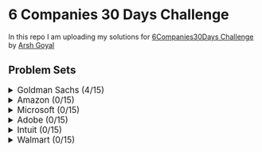 # 6 Companies 30 Days Challenge

In this repo I am uploading my solutions for [6Companies30Days Challenge](https://www.youtube.com/watch?v=8ESo_bXhRC4) by [Arsh Goyal](https://www.linkedin.com/in/arshgoyal/)

## Problem Sets

<details>
<summary style="font-size: 1.2em">Goldman Sachs (4/15)</summary>

| Sr  | [Problems](./goldman-sachs/README.md)                                                                                   | TryIt                                                                                                                                  | Status |
| --- | ----------------------------------------------------------------------------------------------------------------------- | -------------------------------------------------------------------------------------------------------------------------------------- | ------ |
| 1   | [Print Anagrams Together](./goldman-sachs/print-anagrams-together.md)                                                   | [![Problem Link](./assets/gfg.svg)](https://practice.geeksforgeeks.org/problems/print-anagrams-together/1/#)                           | ✅     |
| 2   | [Overlapping Rectangles](./goldman-sachs/overlapping-rectangles1924.md)                                                 | [![Problem Link](./assets/gfg.svg)](https://practice.geeksforgeeks.org/problems/overlapping-rectangles1924/1/)                         | ✅     |
| 3   | [Count the subarrays having product less than k](./goldman-sachs/count-the-subarrays-having-product-less-than-k1708.md) | [![Problem Link](./assets/gfg.svg)](https://practice.geeksforgeeks.org/problems/count-the-subarrays-having-product-less-than-k1708/1/) | ✅     |
| 4   | [Run Length Encoding](./goldman-sachs/run-length-encoding.md)                                                           | [![Problem Link](./assets/gfg.svg)](https://practice.geeksforgeeks.org/problems/run-length-encoding/1/)                                | ✅     |
| 5   | [Ugly Number](./goldman-sachs/ugly-numbers2254.md)                                                                      | [![Problem Link](./assets/gfg.svg)](https://practice.geeksforgeeks.org/problems/ugly-numbers2254/1/)                                   | ❌     |
| 6   | [Greatest Common Divisor of Strings](./goldman-sachs/greatest-common-divisor-of-strings.md)                             | [![Problem Link](./assets/lc.svg)](https://leetcode.com/problems/greatest-common-divisor-of-strings/)                                  | ❌     |
| 7   | [Find the position of M-th item](./goldman-sachs/find-the-position-of-m-th-item1723.md)                                 | [![Problem Link](./assets/gfg.svg)](https://practice.geeksforgeeks.org/problems/find-the-position-of-m-th-item1723/1#)                 | ❌     |
| 8   | [Total Decoding Messages](./goldman-sachs/total-decoding-messages1235.md)                                               | [![Problem Link](./assets/gfg.svg)](https://practice.geeksforgeeks.org/problems/total-decoding-messages1235/1/)                        | ❌     |
| 9   | [Number following a pattern](./goldman-sachs/number-following-a-pattern3126.md)                                         | [![Problem Link](./assets/gfg.svg)](https://practice.geeksforgeeks.org/problems/number-following-a-pattern3126/1#)                     | ❌     |
| 10  | [Max 10 numbers in a list having 10M entries](./goldman-sachs/k-largest-elements3736.md)                                | [![Problem Link](./assets/gfg.svg)](https://practice.geeksforgeeks.org/problems/k-largest-elements3736/1)                              | ❌     |
| 11  | [Find Missing And Repeating](./goldman-sachs/find-missing-and-repeating2512.md)                                         | [![Problem Link](./assets/gfg.svg)](https://practice.geeksforgeeks.org/problems/find-missing-and-repeating2512/1/#)                    | ❌     |
| 12  | [Squares in N\*N Chessboard](./goldman-sachs/squares-in-nn-chessboard1801.md)                                           | [![Problem Link](./assets/gfg.svg)](https://practice.geeksforgeeks.org/problems/squares-in-nn-chessboard1801/1)                        | ❌     |
| 13  | [Decode the string](./goldman-sachs/decode-the-string2444.md)                                                           | [![Problem Link](./assets/gfg.svg)](https://practice.geeksforgeeks.org/problems/decode-the-string2444/1)                               | ❌     |
| 14  | [Minimum Size Subarray Sum](./goldman-sachs/minimum-size-subarray-sum.md)                                               | [![Problem Link](./assets/lc.svg)](https://leetcode.com/problems/minimum-size-subarray-sum/)                                           | ❌     |
| 15  | [Array Pair Sum Divisibility Problem](./goldman-sachs/array-pair-sum-divisibility-problem3257.md)                       | [![Problem Link](./assets/gfg.svg)](https://practice.geeksforgeeks.org/problems/array-pair-sum-divisibility-problem3257/1#)            | ❌     |

</details>

<details>
<summary style="font-size: 1.2em">Amazon (0/15)</summary>

| Sr  | [Problems](./amazon/README.md)                                                                              | TryIt                                                                                                                                | Status |
| --- | ----------------------------------------------------------------------------------------------------------- | ------------------------------------------------------------------------------------------------------------------------------------ | ------ |
| 1   | [Maximum Profit](./amazon/maximum-profit.md)                                                                | [![Problem Link](./assets/gfg.svg)](https://practice.geeksforgeeks.org/problems/maximum-profit4657/1)                                | ❌     |
| 2   | [Longest Mountain in Array](./amazon/longest-mountain-in-array.md)                                          | [![Problem Link](./assets/lc.svg)](https://leetcode.com/problems/longest-mountain-in-array/)                                         | ❌     |
| 3   | [IPL 2021 - Match Day 2](./amazon/ipl-2021-match-day-2.md)                                                  | [![Problem Link](./assets/gfg.svg)](https://practice.geeksforgeeks.org/problems/deee0e8cf9910e7219f663c18d6d640ea0b87f87/1/)         | ❌     |
| 4   | [Brackets in Matrix Chain Multiplication](./brackets-in-matrix-chain-multiplication.md)                     | [![Problem Link](./assets/gfg.svg)](https://practice.geeksforgeeks.org/problems/brackets-in-matrix-chain-multiplication1024/1/)      | ❌     |
| 5   | [Phone directory](./amazon/phone-directory.md)                                                              | [![Problem Link](./assets/gfg.svg)](https://practice.geeksforgeeks.org/problems/phone-directory4628/1/)                              | ❌     |
| 6   | [Maximum of all subarrays of size k](./amazon/maximum-of-all-subarrays-of-size.md)                          | [![Problem Link](./assets/gfg.svg)](https://practice.geeksforgeeks.org/problems/maximum-of-all-subarrays-of-size-k3101/1)            | ❌     |
| 7   | [First non-repeating character in a stream](./amazon/first-non-repeating-character-in-a-stream.md)          | [![Problem Link](./assets/gfg.svg)](https://practice.geeksforgeeks.org/problems/first-non-repeating-character-in-a-stream1216/1)     | ❌     |
| 8   | [Count ways to N'th Stair(Order does not matter)](./amazon/count-ways-to-nth-stairorder-does-not-matter.md) | [![Problem Link](./assets/gfg.svg)](https://practice.geeksforgeeks.org/problems/count-ways-to-nth-stairorder-does-not-matter1322/1/) | ❌     |
| 9   | [Is Sudoku Valid](./amazon/is-sudoku-valid.md)                                                              | [![Problem Link](./assets/gfg.svg)](https://practice.geeksforgeeks.org/problems/is-sudoku-valid4820/1/)                              | ❌     |
| 10  | [Nuts and Bolts Problem](./amazon/nuts-and-bolts-problem.md)                                                | [![Problem Link](./assets/gfg.svg)](https://practice.geeksforgeeks.org/problems/nuts-and-bolts-problem0431/1)                        | ❌     |
| 11  | [Serialize and Deserialize a Binary Tree](./amazon/serialize-and-deserialize-a-binary-tree.md)              | [![Problem Link](./assets/gfg.svg)](https://practice.geeksforgeeks.org/problems/serialize-and-deserialize-a-binary-tree/1)           | ❌     |
| 12  | [Column name from a given column number](./amazon/column-name-from-a-given-column-number.md)                | [![Problem Link](./assets/gfg.svg)](https://practice.geeksforgeeks.org/problems/column-name-from-a-given-column-number4244/1/)       | ❌     |
| 13  | [Rotting Oranges](./amazon/rotting-oranges.md)                                                              | [![Problem Link](./assets/lc.svg)](https://leetcode.com/problems/rotting-oranges/)                                                   | ❌     |
| 14  | [Burning Tree](./amazon/burning-tree.md)                                                                    | [![Problem Link](./assets/gfg.svg)](https://practice.geeksforgeeks.org/problems/burning-tree/1/)                                     | ❌     |
| 15  | [Delete N nodes after M nodes of a linked list](./amazon/delete-n-nodes-after-m-nodes-of-a-linked-list.md)  | [![Problem Link](./assets/gfg.svg)](https://practice.geeksforgeeks.org/problems/delete-n-nodes-after-m-nodes-of-a-linked-list/1/)    | ❌     |

</details>

<details>
<summary style="font-size: 1.2em">Microsoft (0/15)</summary>

| Sr  | [Problems](./microsoft/README.md)                                                                     | TryIt                                                                                                                                   | Status |
| --- | ----------------------------------------------------------------------------------------------------- | --------------------------------------------------------------------------------------------------------------------------------------- | ------ |
| 1   | [Minimum sum partition](./microsoft/minimum-sum-partition.md)                                         | [![Problem Link](./assets/gfg.svg)](https://practice.geeksforgeeks.org/problems/minimum-sum-partition3317/1/)                           | ❌     |
| 2   | [Prerequisite Tasks](./microsoft/prerequisite-tasks.md)                                               | [![Problem Link](./assets/gfg.svg)](https://practice.geeksforgeeks.org/problems/prerequisite-tasks/1/)                                  | ❌     |
| 3   | [Rotate by 90 degree](./microsoft/rotate-by-90-degree.md)                                             | [![Problem Link](./assets/gfg.svg)](https://practice.geeksforgeeks.org/problems/rotate-by-90-degree0356/1/)                             | ❌     |
| 4   | [Spirally traversing a matrix](./microsoft/spirally-traversing-a-matrix.md)                           | [![Problem Link](./assets/gfg.svg)](https://practice.geeksforgeeks.org/problems/spirally-traversing-a-matrix-1587115621/1/)             | ❌     |
| 5   | [Stock span problem](./microsoft/stock-span-problem.md)                                               | [![Problem Link](./assets/gfg.svg)](https://practice.geeksforgeeks.org/problems/stock-span-problem-1587115621/1)                        | ❌     |
| 6   | [Possible Words From Phone Digits](./microsoft/possible-words-from-phone-digits.md)                   | [![Problem Link](./assets/gfg.svg)](https://practice.geeksforgeeks.org/problems/possible-words-from-phone-digits-1587115620/1/)         | ❌     |
| 7   | [Unit Area of largest region of 1's](./microsoft/length-of-largest-region-of-1s.md)                   | [![Problem Link](./assets/gfg.svg)](https://practice.geeksforgeeks.org/problems/length-of-largest-region-of-1s-1587115620/1/)           | ❌     |
| 8   | [Connect Nodes at Same Level](./microsoft/connect-nodes-at-same-level.md)                             | [![Problem Link](./assets/gfg.svg)](https://practice.geeksforgeeks.org/problems/connect-nodes-at-same-level/1/)                         | ❌     |
| 9   | [Count Number of SubTrees having given Sum](./microsoft/count-number-of-subtrees-having-given-sum.md) | [![Problem Link](./assets/gfg.svg)](https://practice.geeksforgeeks.org/problems/count-number-of-subtrees-having-given-sum/1/)           | ❌     |
| 10  | [Stickler Thief](./microsoft/stickler-theif.md)                                                       | [![Problem Link](./assets/gfg.svg)](https://practice.geeksforgeeks.org/problems/stickler-theif-1587115621/1/)                           | ❌     |
| 11  | [Generate Binary Numbers](./microsoft/generate-binary-numbers.md)                                     | [![Problem Link](./assets/gfg.svg)](https://practice.geeksforgeeks.org/problems/generate-binary-numbers-1587115620/1/)                  | ❌     |
| 12  | [Find All Four Sum Numbers](./microsoft/find-all-four-sum-numbers.md)                                 | [![Problem Link](./assets/gfg.svg)](https://practice.geeksforgeeks.org/problems/find-all-four-sum-numbers1732/1)                        | ❌     |
| 13  | [Bridge edge in a graph](./microsoft/bridge-edge-in-graph.md)                                         | [![Problem Link](./assets/gfg.svg)](https://practice.geeksforgeeks.org/problems/bridge-edge-in-graph/1)                                 | ❌     |
| 14  | [Minimum steps to destination](./microsoft/minimum-steps-to-destination.md)                           | [![Problem Link](./assets/gfg.svg)](https://practice.geeksforgeeks.org/problems/minimum-number-of-steps-to-reach-a-given-number5234/1/) | ❌     |
| 15  | [Alien Dictionary](./microsoft/alien-dictionary.md)                                                   | [![Problem Link](./assets/gfg.svg)](https://practice.geeksforgeeks.org/problems/alien-dictionary/1/)                                    | ❌     |

</details>

<details>
<summary style="font-size: 1.2em">Adobe (0/15)</summary>

| Sr  | [Problems](./adobe/README.md)                                                                            | TryIt                                                                                                                                                               | Status |
| --- | -------------------------------------------------------------------------------------------------------- | ------------------------------------------------------------------------------------------------------------------------------------------------------------------- | ------ |
| 1   | [Subarray with given sum](./adobe/subarray-with-given-sum.md)                                            | [![Problem Link](./assets/gfg.svg)](https://practice.geeksforgeeks.org/problems/subarray-with-given-sum-1587115621/1)                                               | ❌     |
| 2   | [Longest Arithmetic Progression](./adobe/longest-arithmetic-progression.md)                              | [![Problem Link](./assets/gfg.svg)](https://practice.geeksforgeeks.org/problems/longest-arithmetic-progression1019/1/)                                              | ❌     |
| 3   | [No. of distict Words with k max contiguous vowels](./adobe/kmax-cont-vowels.md)                         | [![Problem Link](./assets/gfg.svg)](https://practice.geeksforgeeks.org/problems/7b9d245852bd8caf8a27d6d3961429f0a2b245f1/1/)                                        | ❌     |
| 4   | [Partition Equal Subset Sum](./adobe/subset-sum-problem.md)                                              | [![Problem Link](./assets/gfg.svg)](https://practice.geeksforgeeks.org/problems/subset-sum-problem2014/1)                                                           | ❌     |
| 5   | [Express as sum of power of natural numbers](./adobe/sum-of-power-of-natural-numbers.md)                 | [![Problem Link](./assets/gfg.svg)](https://practice.geeksforgeeks.org/problems/express-as-sum-of-power-of-natural-numbers5647/1)                                   | ❌     |
| 6   | [Generate Parentheses](./adobe/generate-parentheses.md)                                                  | [![Problem Link](./assets/gfg.svg)](https://practice.geeksforgeeks.org/problems/generate-all-possible-parentheses/1/)                                               | ❌     |
| 7   | [Pots of Gold Game](./adobe/pots-of-gold-game.md)                                                        | [![Problem Link](./assets/gfg.svg)](https://practice.geeksforgeeks.org/problems/pots-of-gold-game/1/)                                                               | ❌     |
| 8   | [Implement Atoi](./adobe/implement-atoi.md)                                                              | [![Problem Link](./assets/gfg.svg)](https://practice.geeksforgeeks.org/problems/implement-atoi/1/)                                                                  | ❌     |
| 9   | [Next higher palindromic number using same digits](./adobe/next-higher-palindromic-number-same-digit.md) | [![Problem Link](./assets/gfg.svg)](https://practice.geeksforgeeks.org/problems/next-higher-palindromic-number-using-the-same-set-of-digits5859/1/)                 | ❌     |
| 10  | [Winner of an election](./adobe/winner-of-an-election.md)                                                | [![Problem Link](./assets/gfg.svg)](https://practice.geeksforgeeks.org/problems/winner-of-an-election-where-votes-are-represented-as-candidate-names-1587115621/1/) | ❌     |
| 11  | [Amend The Sentence](./adobe/amend-the-sentence.md)                                                      | [![Problem Link](./assets/gfg.svg)](https://practice.geeksforgeeks.org/problems/amend-the-sentence3235/1)                                                           | ❌     |
| 12  | [Leaders in an array](./adobe/leaders-in-an-array.md)                                                    | [![Problem Link](./assets/gfg.svg)](https://practice.geeksforgeeks.org/problems/leaders-in-an-array-1587115620/1/)                                                  | ❌     |
| 13  | [Minimum operations to convert array A to B](./adobe/minimum-insertions-to-make-two-arrays-equal.md)     | [![Problem Link](./assets/gfg.svg)](https://practice.geeksforgeeks.org/problems/minimum-insertions-to-make-two-arrays-equal/1/)                                     | ❌     |
| 14  | [Smallest range in K lists](./adobe/smallest-range-covering-elements-from-k-lists.md)                    | [![Problem Link](./assets/gfg.svg)](https://practice.geeksforgeeks.org/problems/find-smallest-range-containing-elements-from-k-lists/1/)                            | ❌     |
| 15  | [Most Recent Library](./adobe/most-recent-library.md)                                                    |                                                                                                                                                                     | ❌     |

</details>

<details>
<summary style="font-size: 1.2em">Intuit (0/15)</summary>

| Sr  | Problems                                                                                       | TryIt                                                                                                                   | Status |
| --- | ---------------------------------------------------------------------------------------------- | ----------------------------------------------------------------------------------------------------------------------- | ------ |
| 1   | [Minimum sum partition](./intuit/minimum-sum-partition.md)                                     | [![Problem Link](./assets/gfg.svg)](https://practice.geeksforgeeks.org/problems/minimum-sum-partition3317/1/)           | ❌     |
| 2   | [Word Search](./intuit/word-search.md)                                                         | [![Problem Link](./assets/gfg.svg)](https://practice.geeksforgeeks.org/problems/word-search/1/)                         | ❌     |
| 3   | [Find the missing no in string](./intuit/missing-no-in-string.md)                              | [![Problem Link](./assets/gfg.svg)](https://practice.geeksforgeeks.org/problems/find-the-missing-no-in-string/1/)       | ❌     |
| 4   | [Largest number in K swaps](./intuit/largest-number-in-k-swaps.md)                             | [![Problem Link](./assets/gfg.svg)](https://practice.geeksforgeeks.org/problems/largest-number-in-k-swaps-1587115620/1) | ❌     |
| 5   | [Split Array Largest Sum](./intuit/split-array-largest-sum.md)                                 | [![Problem Link](./assets/lc.svg)](https://leetcode.com/problems/split-array-largest-sum/)                              | ❌     |
| 6   | [Find in Mountain Array](./intuit/find-in-mountain-array.md)                                   | [![Problem Link](./assets/lc.svg)](https://leetcode.com/problems/find-in-mountain-array/)                               | ❌     |
| 7   | [Capacity To Ship Packages Within D Days](./intuit/capacity-to-ship-packages-within-d-days.md) | [![Problem Link](./assets/lc.svg)](https://leetcode.com/problems/capacity-to-ship-packages-within-d-days/)              | ❌     |
| 8   | [Number of Boomerangs](./intuit/number-of-boomerangs.md)                                       | [![Problem Link](./assets/lc.svg)](https://leetcode.com/problems/number-of-boomerangs/)                                 | ❌     |
| 9   | [Pacific Atlantic Water Flow](./intuit/pacific-atlantic-water-flow.md)                         | [![Problem Link](./assets/lc.svg)](https://leetcode.com/problems/pacific-atlantic-water-flow/)                          | ❌     |
| 10  | [Number of Provinces](./intuit/number-of-provinces.md)                                         | [![Problem Link](./assets/lc.svg)](https://leetcode.com/problems/number-of-provinces/)                                  | ❌     |
| 11  | [Construct Quad Tree](./intuit/construct-quad-tree.md)                                         | [![Problem Link](./assets/lc.svg)](https://leetcode.com/problems/construct-quad-tree/)                                  | ❌     |
| 12  | [Course Schedule II](./intuit/course-schedule-ii.md)                                           | [![Problem Link](./assets/lc.svg)](https://leetcode.com/problems/course-schedule-ii/)                                   | ❌     |
| 13  | [Minimum Swaps to Arrange a Binary Grid](./intuit/min-swaps-to-arrange-binary-grid.md)         | [![Problem Link](./assets/lc.svg)](https://leetcode.com/problems/minimum-swaps-to-arrange-a-binary-grid/)               | ❌     |
| 14  | [As Far from Land as Possible](./intuit/as-far-from-land-as-possible.md)                       | [![Problem Link](./assets/lc.svg)](https://leetcode.com/problems/as-far-from-land-as-possible/)                         | ❌     |
| 15  | [Koko Eating Bananas](./intuit/koko-eating-bananas.md)                                         | [![Problem Link](./assets/lc.svg)](https://leetcode.com/problems/koko-eating-bananas/)                                  | ❌     |

</details>

<details>
<summary style="font-size: 1.2em">Walmart (0/15)</summary>

| Sr  | Problems                                                                                                                              | TryIt                                                                                                                         | Status |
| --- | ------------------------------------------------------------------------------------------------------------------------------------- | ----------------------------------------------------------------------------------------------------------------------------- | ------ |
| 1   | [Path with Maximum Probability](./walmart/path-with-maximum-probability.md)                                                           | [![Problem Link](./assets/lc.svg)](https://leetcode.com/problems/path-with-maximum-probability/)                              | ❌     |
| 2   | [Stone Game](./walmart/stone-game.md)                                                                                                 | [![Problem Link](./assets/lc.svg)](https://leetcode.com/problems/stone-game/)                                                 | ❌     |
| 3   | [Remove Colored Pieces if Both Neighbors are the Same Color](./walmart/remove-colored-pieces-if-both-neighbors-are-the-same-color.md) | [![Problem Link](./assets/lc.svg)](https://leetcode.com/problems/remove-colored-pieces-if-both-neighbors-are-the-same-color/) | ❌     |
| 4   | [Number of Unique Paths](./walmart/number-of-unique-paths.md)                                                                         | [![Problem Link](./assets/gfg.svg)](https://practice.geeksforgeeks.org/problems/number-of-unique-paths5339/1/)                | ❌     |
| 5   | [Transform to Sum Tree](./walmart/transform-to-sum-tree.md)                                                                           | [![Problem Link](./assets/gfg.svg)](https://practice.geeksforgeeks.org/problems/transform-to-sum-tree/1/)                     | ❌     |
| 6   | [Power Of Numbers](./walmart/power-of-numbers.md)                                                                                     | [![Problem Link](./assets/gfg.svg)](https://practice.geeksforgeeks.org/problems/power-of-numbers-1587115620/1/)               | ❌     |
| 7   | [Sorted subsequence of size 3](./walmart/sorted-subsequence-of-size-3.md)                                                             | [![Problem Link](./assets/gfg.svg)](https://practice.geeksforgeeks.org/problems/sorted-subsequence-of-size-3/1/)              | ❌     |
| 8   | [Maximum Height Tree](./walmart/maximum-height-tree.md)                                                                               | [![Problem Link](./assets/gfg.svg)](https://practice.geeksforgeeks.org/problems/maximum-height-tree4803/1/)                   | ❌     |
| 9   | [Guess Number Higher or Lower II](./walmart/guess-number-higher-or-lower-ii.md)                                                       | [![Problem Link](./assets/lc.svg)](https://leetcode.com/problems/guess-number-higher-or-lower-ii/)                            | ❌     |
| 10  | [Generate Random Point in a Circle](./walmart/generate-random-point-in-a-circle.md)                                                   | [![Problem Link](./assets/lc.svg)](https://leetcode.com/problems/generate-random-point-in-a-circle/)                          | ❌     |
| 11  | [Maximum Performance of a Team](./walmart/maximum-performance-of-a-team.md)                                                           | [![Problem Link](./assets/lc.svg)](https://leetcode.com/problems/maximum-performance-of-a-team/)                              | ❌     |
| 12  | [Find Array Given Subset Sums](./walmart/find-array-given-subset-sums.md)                                                             | [![Problem Link](./assets/lc.svg)](https://leetcode.com/problems/find-array-given-subset-sums/)                               | ❌     |
| 13  | [Find the Kth Largest Integer in the Array](./walmart/find-the-kth-largest-integer-in-the-array.md)                                   | [![Problem Link](./assets/lc.svg)](https://leetcode.com/problems/find-the-kth-largest-integer-in-the-array/)                  | ❌     |
| 14  | [Largest number in K swaps](./walmart/largest-number-in-k-swaps.md)                                                                   | [![Problem Link](./assets/gfg.svg)](https://practice.geeksforgeeks.org/problems/largest-number-in-k-swaps-1587115620/1/)      | ❌     |
| 15  | [Divide Two Integers](./walmart/divide-two-integers.md)                                                                               | [![Problem Link](./assets/lc.svg)](https://leetcode.com/problems/divide-two-integers/)                                        | ❌     |

</details>
